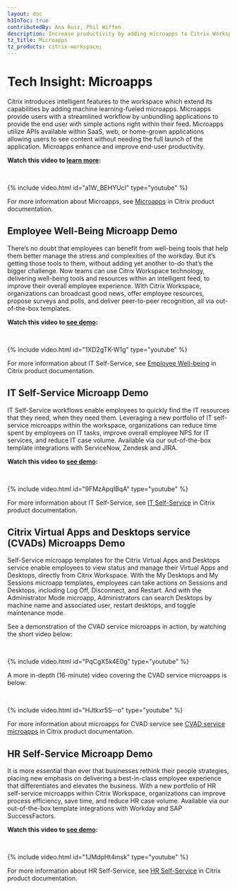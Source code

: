 ```yaml
---
layout: doc
h3InToc: true
contributedBy: Ana Ruiz, Phil Wiffen
description: Increase productivity by adding microapps to Citrix Workspace. Microapps allow users to view information and perform actions without launching the full application.
tz_title: Microapps
tz_products: citrix-workspace;
---
```

# Tech Insight: Microapps

Citrix introduces intelligent features to the workspace which extend its capabilities by adding machine learning-fueled microapps. Microapps provide users with a streamlined workflow by unbundling applications to provide the end user with simple actions right within their feed. Microapps utilize APIs available within SaaS, web, or home-grown applications allowing users to see content without needing the full launch of the application. Microapps enhance and improve end-user productivity.

**Watch this video to [learn more](https://www.youtube.com/watch?v=a1W_BEHYUcI&feature=youtu.be):**

&nbsp;

{% include video.html id="a1W_BEHYUcI" type="youtube" %}

For more information about Microapps, see [Microapps](/en-us/citrix-microapps.html) in Citrix product documentation.

## Employee Well-Being Microapp Demo

There’s no doubt that employees can benefit from well-being tools that help them better manage the stress and complexities of the workday. But it’s getting those tools to them, without adding yet another to-do that’s the bigger challenge. Now teams can use Citrix Workspace technology, delivering well-being tools and resources within an intelligent feed, to improve their overall employee experience.
With Citrix Workspace, organizations can broadcast good news, offer employee resources, propose surveys and polls, and deliver peer-to-peer recognition, all via out-of-the-box templates.

**Watch this video to [see demo](https://www.youtube.com/watch?v=1XD2gTK-W1g&feature=youtu.be&ab_channel=Citrix):**

&nbsp;

{% include video.html id="1XD2gTK-W1g" type="youtube" %}

For more information about IT Self-Service, see [Employee Well-being](/en-us/citrix-workspace/optimize-workflows/well-being.html) in Citrix product documentation.

## IT Self-Service Microapp Demo

IT Self-Service workflows enable employees to quickly find the IT resources that they need, when they need them. Leveraging a new portfolio of IT self-service microapps within the workspace, organizations can reduce time spent by employees on IT tasks, improve overall employee NPS for IT services, and reduce IT case volume. Available via our out-of-the-box template integrations with ServiceNow, Zendesk and JIRA.

**Watch this video to [see demo](https://www.youtube.com/watch?v=9FMzApqIBqA&feature=youtu.be&ab_channel=Citrix):**

&nbsp;

{% include video.html id="9FMzApqIBqA" type="youtube" %}

For more information about IT Self-Service, see [IT Self-Service](/en-us/citrix-microapps/deliver-workflows/it-self-service.html) in Citrix product documentation.

## Citrix Virtual Apps and Desktops service (CVADs) Microapps Demo

Self-Service microapp templates for the Citrix Virtual Apps and Desktops service enable employees to view status and manage their Virtual Apps and Desktops, directly from Citrix Workspace. With the My Desktops and My Sessions microapp templates, employees can take actions on Sessions and Desktops, including Log Off, Disconnect, and Restart. And with the Administrator Mode microapp, Administrators can search Desktops by machine name and associated user, restart desktops, and toggle maintenance mode.

See a demonstration of the CVAD service microapps in action, by watching the short video below:

&nbsp;

{% include video.html id="PqCgX5k4E0g" type="youtube" %}

A more in-depth (16-minute) video covering the CVAD service microapps is below:

&nbsp;

{% include video.html id="HJtkxr5S--o" type="youtube" %}

For more information about microapps for CVAD service see [CVAD service microapps](/en-us/citrix-microapps/set-up-template-integrations/integrate-cvads.html) in Citrix product documentation.

## HR Self-Service Microapp Demo

It is more essential than ever that businesses rethink their people strategies, placing new emphasis on delivering a best-in-class employee experience that differentiates and elevates the business. With a new portfolio of HR self-service microapps within Citrix Workspace, organizations can improve process efficiency, save time, and reduce HR case volume. Available via our out-of-the-box template integrations with Workday and SAP SuccessFactors.

**Watch this video to [see demo](https://www.youtube.com/watch?v=1JMdpHt4msk&feature=youtu.be&ab_channel=Citrix):**

&nbsp;

{% include video.html id="1JMdpHt4msk" type="youtube" %}

For more information about HR Self-Service, see [HR Self-Service](/en-us/citrix-microapps/deliver-workflows/hr-self-service.html) in Citrix product documentation.

